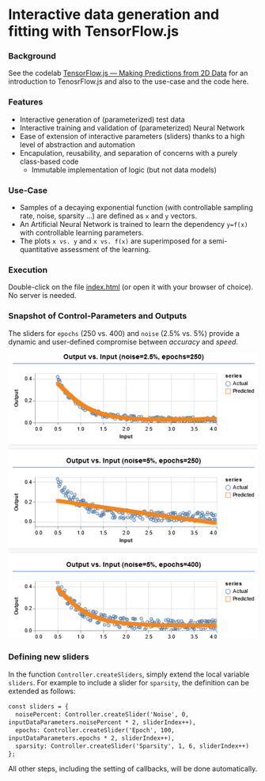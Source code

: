 # Interactive data generation and fitting with TensorFlow.js

### Background
See the codelab [TensorFlow.js — Making Predictions from 2D Data](https://codelabs.developers.google.com/codelabs/tfjs-training-regression) for an introduction to TenosrFlow.js and also to the use-case and the code here.

### Features
- Interactive generation of (parameterized) test data
- Interactive training and validation of (parameterized) Neural Network
- Ease of extension of interactive parameters (sliders) thanks to a high level of abstraction and automation
- Encapulation, reusability, and separation of concerns with a purely class-based code
    - Immutable implementation of logic (but not data models) 

### Use-Case
- Samples of a decaying exponential function (with controllable sampling rate, noise, sparsity ...) are defined as ```x``` and ```y``` vectors.
- An Artificial Neural Network is trained to learn the dependency ```y=f(x)``` with controllable learning parameters.
- The plots ```x vs. y``` and ```x vs. f(x)``` are superimposed for a semi-quantitative assessment of the learning.

### Execution
Double-click on the file [index.html](./src/html/index.html) (or open it with your browser of choice). No server is needed.

### Snapshot of Control-Parameters and Outputs
  The sliders for ```epochs``` (250 vs. 400) and ```noise``` (2.5% vs. 5%) provide a dynamic and user-defined compromise between <i>accuracy</i> and <i>speed</i>.
  
  ![](./assets/Sliders.png)

### Defining new sliders
In the function ```Controller.createSliders```, simply extend the local variable ```sliders```. For example to include a slider for ```sparsity```, the definition can be extended as follows:
```
const sliders = {
  noisePercent: Controller.createSlider('Noise', 0, inputDataParameters.noisePercent * 2, sliderIndex++),
  epochs: Controller.createSlider('Epoch', 100, inputDataParameters.epochs * 2, sliderIndex++),
  sparsity: Controller.createSlider('Sparsity', 1, 6, sliderIndex++)
};
``` 
All other steps, including the setting of callbacks, will be done automatically.
